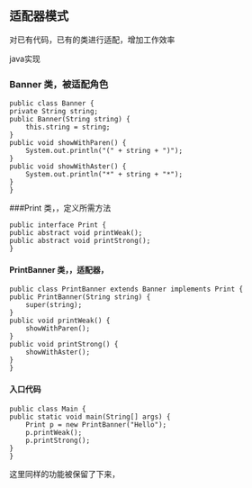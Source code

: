 ## 适配器模式
     

对已有代码，已有的类进行适配，增加工作效率

   

java实现
### Banner 类，被适配角色


    public class Banner {
    private String string;
    public Banner(String string) {
        this.string = string;
    }
    public void showWithParen() {
        System.out.println("(" + string + ")");
    }
    public void showWithAster() {
        System.out.println("*" + string + "*");
    }
    }



###Print   类，，定义所需方法

    public interface Print {
    public abstract void printWeak();
    public abstract void printStrong();
    }


#### PrintBanner  类，，适配器，

    public class PrintBanner extends Banner implements Print {
    public PrintBanner(String string) {
        super(string);
    }
    public void printWeak() {
        showWithParen();
    }
    public void printStrong() {
        showWithAster();
    }
    }



#### 入口代码

    public class Main {
    public static void main(String[] args) {
        Print p = new PrintBanner("Hello");
        p.printWeak();
        p.printStrong();
    }
    }
    
    
这里同样的功能被保留了下来，


    

